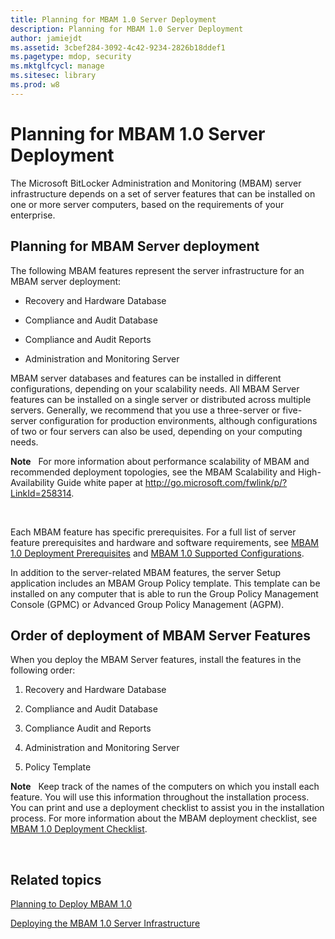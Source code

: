 ```yaml
---
title: Planning for MBAM 1.0 Server Deployment
description: Planning for MBAM 1.0 Server Deployment
author: jamiejdt
ms.assetid: 3cbef284-3092-4c42-9234-2826b18ddef1
ms.pagetype: mdop, security
ms.mktglfcycl: manage
ms.sitesec: library
ms.prod: w8
---
```



# Planning for MBAM 1.0 Server Deployment


The Microsoft BitLocker Administration and Monitoring (MBAM) server infrastructure depends on a set of server features that can be installed on one or more server computers, based on the requirements of your enterprise.

## Planning for MBAM Server deployment


The following MBAM features represent the server infrastructure for an MBAM server deployment:

-   Recovery and Hardware Database

-   Compliance and Audit Database

-   Compliance and Audit Reports

-   Administration and Monitoring Server

MBAM server databases and features can be installed in different configurations, depending on your scalability needs. All MBAM Server features can be installed on a single server or distributed across multiple servers. Generally, we recommend that you use a three-server or five-server configuration for production environments, although configurations of two or four servers can also be used, depending on your computing needs.

**Note**  
For more information about performance scalability of MBAM and recommended deployment topologies, see the MBAM Scalability and High-Availability Guide white paper at <http://go.microsoft.com/fwlink/p/?LinkId=258314>.

 

Each MBAM feature has specific prerequisites. For a full list of server feature prerequisites and hardware and software requirements, see [MBAM 1.0 Deployment Prerequisites](mbam-10-deployment-prerequisites.md) and [MBAM 1.0 Supported Configurations](mbam-10-supported-configurations.md).

In addition to the server-related MBAM features, the server Setup application includes an MBAM Group Policy template. This template can be installed on any computer that is able to run the Group Policy Management Console (GPMC) or Advanced Group Policy Management (AGPM).

## Order of deployment of MBAM Server Features


When you deploy the MBAM Server features, install the features in the following order:

1.  Recovery and Hardware Database

2.  Compliance and Audit Database

3.  Compliance Audit and Reports

4.  Administration and Monitoring Server

5.  Policy Template

**Note**  
Keep track of the names of the computers on which you install each feature. You will use this information throughout the installation process. You can print and use a deployment checklist to assist you in the installation process. For more information about the MBAM deployment checklist, see [MBAM 1.0 Deployment Checklist](mbam-10-deployment-checklist.md).

 

## Related topics


[Planning to Deploy MBAM 1.0](planning-to-deploy-mbam-10.md)

[Deploying the MBAM 1.0 Server Infrastructure](deploying-the-mbam-10-server-infrastructure.md)

 

 





